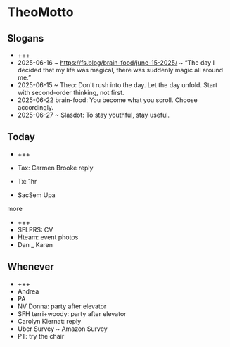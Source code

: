 # TheoMotto

## Slogans

* +++
* 2025-06-16 ~ <https://fs.blog/brain-food/june-15-2025/> ~ “The day I decided that my life was magical, there was suddenly magic all around me.”
* 2025-06-15 ~ Theo: Don't rush into the day. Let the day unfold. Start with second-order thinking, not first.
* 2025-06-22 brain-food: You become what you scroll. Choose accordingly.
* 2025-06-27 ~ Slasdot: To stay youthful, stay useful.

## Today

* +++

* Tax: Carmen Brooke reply
* Tx: 1hr
* SacSem Upa

more

* +++
* SFLPRS: CV
* Hteam: event photos
* Dan _ Karen

## Whenever

* +++
* Andrea
* PA
* NV Donna: party after elevator
* SFH terri+woody: party after elevator
* Carolyn Kiernat: reply
* Uber Survey ~ Amazon Survey
* PT: try the chair
